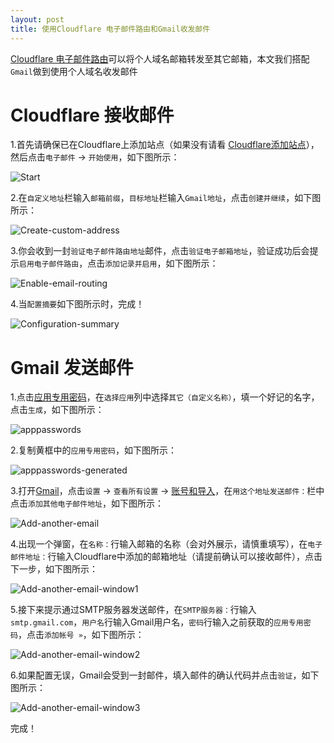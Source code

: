 ```yaml
---
layout: post
title: 使用Cloudflare 电子邮件路由和Gmail收发邮件
---
```


[Cloudflare 电子邮件路由](https://www.cloudflare.com/zh-cn/products/email-routing)可以将个人域名邮箱转发至其它邮箱，本文我们搭配`Gmail`做到使用个人域名收发邮件

# Cloudflare 接收邮件
1.首先请确保已在Cloudflare上添加站点（如果没有请看 [Cloudflare添加站点](Cloudflare-add-site)），然后点击`电子邮件` -> `开始使用`，如下图所示：

![Start](/assets/Cloudflare-Email-and-Gmail/Start.png)

2.在`自定义地址`栏输入`邮箱前缀`，`目标地址`栏输入`Gmail地址`，点击`创建并继续`，如下图所示：

![Create-custom-address](/assets/Cloudflare-Email-and-Gmail/Create-custom-address.png)

3.你会收到一封`验证电子邮件路由地址`邮件，点击`验证电子邮箱地址`，验证成功后会提示`启用电子邮件路由`，点击`添加记录并启用`，如下图所示：

![Enable-email-routing](/assets/Cloudflare-Email-and-Gmail/Enable-email-routing.png)

4.当`配置摘要`如下图所示时，完成！

![Configuration-summary](/assets/Cloudflare-Email-and-Gmail/Configuration-summary.png)

# Gmail 发送邮件
1.点击[应用专用密码](https://myaccount.google.com/apppasswords)，在`选择应用`列中选择`其它（自定义名称）`，填一个好记的名字，点击`生成`，如下图所示：

![apppasswords](/assets/Cloudflare-Email-and-Gmail/apppasswords.png)

2.复制黄框中的`应用专用密码`，如下图所示：

![apppasswords-generated](/assets/Cloudflare-Email-and-Gmail/apppasswords-generated.png)

3.打开[Gmail](https://mail.google.com/mail)，点击`设置` -> `查看所有设置` -> [账号和导入](https://mail.google.com/mail/#settings/accounts)，在`用这个地址发送邮件：`栏中点击`添加其他电子邮件地址`，如下图所示：

![Add-another-email](/assets/Cloudflare-Email-and-Gmail/Add-another-email.png)

4.出现一个弹窗，在`名称：`行输入邮箱的名称（会对外展示，请慎重填写），在`电子邮件地址：`行输入Cloudflare中添加的邮箱地址（请提前确认可以接收邮件），点击下一步，如下图所示：

![Add-another-email-window1](/assets/Cloudflare-Email-and-Gmail/Add-another-email-window1.png)

5.接下来提示通过SMTP服务器发送邮件，在`SMTP服务器：`行输入`smtp.gmail.com`，`用户名`行输入Gmail用户名，`密码`行输入之前获取的`应用专用密码`，点击`添加帐号 »`，如下图所示：

![Add-another-email-window2](/assets/Cloudflare-Email-and-Gmail/Add-another-email-window2.png)

6.如果配置无误，Gmail会受到一封邮件，填入邮件的确认代码并点击`验证`，如下图所示：

![Add-another-email-window3](/assets/Cloudflare-Email-and-Gmail/Add-another-email-window3.png)

完成！